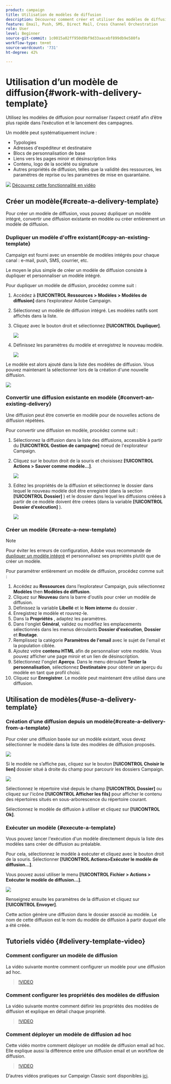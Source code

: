 ```yaml
---
product: campaign
title: Utilisation de modèles de diffusion
description: Découvrez comment créer et utiliser des modèles de diffusion dans Campaign
feature: Email, Push, SMS, Direct Mail, Cross Channel Orchestration
role: User
level: Beginner
source-git-commit: 1c0015a02ff950d9bf9d33aacebf899db9e580fa
workflow-type: tm+mt
source-wordcount: '731'
ht-degree: 42%

---
```


# Utilisation d’un modèle de diffusion{#work-with-delivery-template}

Utilisez les modèles de diffusion pour normaliser l’aspect créatif afin d’être plus rapide dans l’exécution et le lancement des campagnes.

Un modèle peut systématiquement inclure :

* Typologies
* Adresses d&#39;expéditeur et destinataire
* Blocs de personnalisation de base
* Liens vers les pages miroir et désinscription links
* Contenu, logo de la société ou signature
* Autres propriétés de diffusion, telles que la validité des ressources, les paramètres de reprise ou les paramètres de mise en quarantaine.

![](assets/do-not-localize/how-to-video.png) [Découvrez cette fonctionnalité en vidéo](#delivery-template-video)


## Créer un modèle{#create-a-delivery-template}

Pour créer un modèle de diffusion, vous pouvez dupliquer un modèle intégré, convertir une diffusion existante en modèle ou créer entièrement un modèle de diffusion.

### Dupliquer un modèle d&#39;offre existant{#copy-an-existing-template}

Campaign est fourni avec un ensemble de modèles intégrés pour chaque canal : e-mail, push, SMS, courrier, etc.

Le moyen le plus simple de créer un modèle de diffusion consiste à dupliquer et personnaliser un modèle intégré.

Pour dupliquer un modèle de diffusion, procédez comme suit :

1. Accédez à **[!UICONTROL Ressources > Modèles > Modèles de diffusion]** dans l’explorateur Adobe Campaign.
1. Sélectionnez un modèle de diffusion intégré. Les modèles natifs sont affichés dans la liste.
1. Cliquez avec le bouton droit et sélectionnez **[!UICONTROL Dupliquer]**.

   ![](assets/duplicate-built-in-template.png)

1. Définissez les paramètres du modèle et enregistrez le nouveau modèle.

   ![](assets/delivery-template-new.png)

Le modèle est alors ajouté dans la liste des modèles de diffusion. Vous pouvez maintenant la sélectionner lors de la création d&#39;une nouvelle diffusion.

![](assets/select-the-new-template.png)

### Convertir une diffusion existante en modèle {#convert-an-existing-delivery}

Une diffusion peut être convertie en modèle pour de nouvelles actions de diffusion répétées.

Pour convertir une diffusion en modèle, procédez comme suit :

1. Sélectionnez la diffusion dans la liste des diffusions, accessible à partir du **[!UICONTROL Gestion de campagne]** noeud de l&#39;explorateur Campaign.

1. Cliquez sur le bouton droit de la souris et choisissez **[!UICONTROL Actions > Sauver comme modèle...]**.

   ![](assets/save-as-template.png)

1. Editez les propriétés de la diffusion et sélectionnez le dossier dans lequel le nouveau modèle doit être enregistré (dans la section **[!UICONTROL Dossier]** ) et le dossier dans lequel les diffusions créées à partir de ce modèle doivent être créées (dans la variable **[!UICONTROL Dossier d’exécution]** ).

   ![](assets/template-select-folders.png)

### Créer un modèle {#create-a-new-template}

>[!NOTE]
>
>Pour éviter les erreurs de configuration, Adobe vous recommande de [dupliquer un modèle intégré](#copy-an-existing-template) et personnalisez ses propriétés plutôt que de créer un modèle.

Pour paramétrer entièrement un modèle de diffusion, procédez comme suit :

1. Accédez au **Ressources** dans l’explorateur Campaign, puis sélectionnez **Modèles** then **Modèles de diffusion**.
1. Cliquez sur **Nouveau** dans la barre d&#39;outils pour créer un modèle de diffusion.
1. Définissez la variable **Libellé** et le **Nom interne** du dossier .
1. Enregistrez le modèle et rouvrez-le.
1. Dans la **Propriétés** , adaptez les paramètres.
1. Dans l&#39;onglet **Général**, validez ou modifiez les emplacements sélectionnés dans les menus déroulants **Dossier d&#39;exécution**, **Dossier** et **Routage**.
1. Remplissez la catégorie **Paramètres de l&#39;email** avec le sujet de l&#39;email et la population ciblée.
1. Ajoutez votre **contenu HTML** afin de personnaliser votre modèle. Vous pouvez afficher une page miroir et un lien de désinscription.
1. Sélectionnez l&#39;onglet **Aperçu**. Dans le menu déroulant **Tester la personnalisation**, sélectionnez **Destinataire** pour obtenir un aperçu du modèle en tant que profil choisi.
1. Cliquez sur **Enregistrer**. Le modèle peut maintenant être utilisé dans une diffusion.


## Utilisation de modèles{#use-a-delivery-template}

### Création d’une diffusion depuis un modèle{#create-a-delivery-from-a-template}

Pour créer une diffusion basée sur un modèle existant, vous devez sélectionner le modèle dans la liste des modèles de diffusion proposés.

![](assets/select-the-new-template.png)

Si le modèle ne s’affiche pas, cliquez sur le bouton **[!UICONTROL Choisir le lien]** dossier situé à droite du champ pour parcourir les dossiers Campaign.

![](assets/browse-templates.png)

Sélectionnez le répertoire visé depuis le champ **[!UICONTROL Dossier]** ou cliquez sur l&#39;icône **[!UICONTROL Afficher les fils]** pour afficher le contenu des répertoires situés en sous-arborescence du répertoire courant.

Sélectionnez le modèle de diffusion à utiliser et cliquez sur **[!UICONTROL Ok]**.

### Exécuter un modèle {#execute-a-template}

Vous pouvez lancer l&#39;exécution d&#39;un modèle directement depuis la liste des modèles sans créer de diffusion au préalable.

Pour cela, sélectionnez le modèle à exécuter et cliquez avec le bouton droit de la souris. Sélectionner **[!UICONTROL Actions>Exécuter le modèle de diffusion...]**.

Vous pouvez aussi utiliser le menu **[!UICONTROL Fichier > Actions > Exécuter le modèle de diffusion...]**.

![](assets/execute-delivery-template.png)

Renseignez ensuite les paramètres de la diffusion et cliquez sur **[!UICONTROL Envoyer]**.

Cette action génère une diffusion dans le dossier associé au modèle. Le nom de cette diffusion est le nom du modèle de diffusion à partir duquel elle a été créée.


## Tutoriels vidéo {#delivery-template-video}

### Comment configurer un modèle de diffusion

La vidéo suivante montre comment configurer un modèle pour une diffusion ad hoc.

>[!VIDEO](https://video.tv.adobe.com/v/342082?quality=12)

### Comment configurer les propriétés des modèles de diffusion

La vidéo suivante montre comment définir les propriétés des modèles de diffusion et explique en détail chaque propriété.

>[!VIDEO](https://video.tv.adobe.com/v/338969?quality=12)

### Comment déployer un modèle de diffusion ad hoc

Cette vidéo montre comment déployer un modèle de diffusion email ad hoc. Elle explique aussi la différence entre une diffusion email et un workflow de diffusion.

>[!VIDEO](https://video.tv.adobe.com/v/338965?quality=12)

D’autres vidéos pratiques sur Campaign Classic sont disponibles [ici](https://experienceleague.adobe.com/docs/campaign-classic-learn/tutorials/overview.html?lang=fr).
